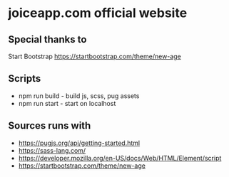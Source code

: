 # joiceapp.com official website

## Special thanks to
Start Bootstrap https://startbootstrap.com/theme/new-age

## Scripts
- npm run build - build js, scss, pug assets
- npm run start - start on localhost


## Sources runs with
- https://pugjs.org/api/getting-started.html
- https://sass-lang.com/
- https://developer.mozilla.org/en-US/docs/Web/HTML/Element/script
- https://startbootstrap.com/theme/new-age